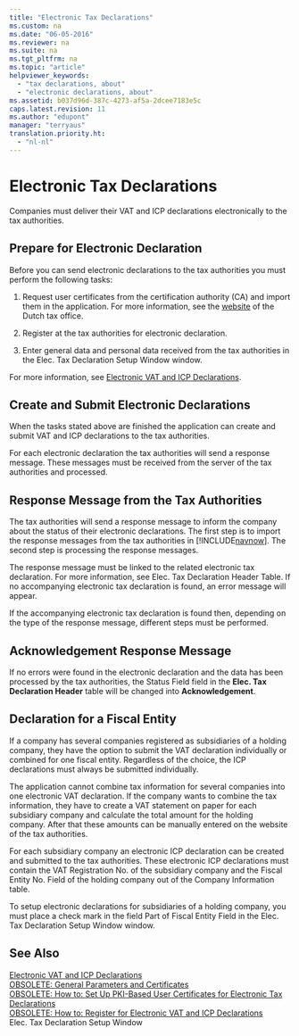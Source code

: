 ```yaml
---
title: "Electronic Tax Declarations"
ms.custom: na
ms.date: "06-05-2016"
ms.reviewer: na
ms.suite: na
ms.tgt_pltfrm: na
ms.topic: "article"
helpviewer_keywords: 
  - "tax declarations, about"
  - "electronic declarations, about"
ms.assetid: b037d96d-387c-4273-af5a-2dcee7183e5c
caps.latest.revision: 11
ms.author: "edupont"
manager: "terryaus"
translation.priority.ht: 
  - "nl-nl"
---
```

# Electronic Tax Declarations
Companies must deliver their VAT and ICP declarations electronically to the tax authorities.  
  
## Prepare for Electronic Declaration  
 Before you can send electronic declarations to the tax authorities you must perform the following tasks:  
  
1.  Request user certificates from the certification authority \(CA\) and import them in the application. For more information, see the [website](http://go.microsoft.com/fwlink/?LinkID=223151) of the Dutch tax office.  
  
2.  Register at the tax authorities for electronic declaration.  
  
3.  Enter general data and personal data received from the tax authorities in the Elec. Tax Declaration Setup Window window.  
  
 For more information, see [Electronic VAT and ICP Declarations](../../LocalFunctionalityForMicrosoftDynamicsNav2016/Netherlands/electronic-vat-and-icp-declarations.md).  
  
## Create and Submit Electronic Declarations  
 When the tasks stated above are finished the application can create and submit VAT and ICP declarations to the tax authorities.  
  
 For each electronic declaration the tax authorities will send a response message. These messages must be received from the server of the tax authorities and processed.  
  
## Response Message from the Tax Authorities  
 The tax authorities will send a response message to inform the company about the status of their electronic declarations. The first step is to import the response messages from the tax authorities in [!INCLUDE[navnow](../../ApplicationDesign/includes/navnow_md.md)]. The second step is processing the response messages.  
  
 The response message must be linked to the related electronic tax declaration. For more information, see Elec. Tax Declaration Header Table. If no accompanying electronic tax declaration is found, an error message will appear.  
  
 If the accompanying electronic tax declaration is found then, depending on the type of the response message, different steps must be performed.  
  
## Acknowledgement Response Message  
 If no errors were found in the electronic declaration and the data has been processed by the tax authorities, the Status Field field in the **Elec. Tax Declaration Header** table will be changed into **Acknowledgement**.  
  
## Declaration for a Fiscal Entity  
 If a company has several companies registered as subsidiaries of a holding company, they have the option to submit the VAT declaration individually or combined for one fiscal entity. Regardless of the choice, the ICP declarations must always be submitted individually.  
  
 The application cannot combine tax information for several companies into one electronic VAT declaration. If the company wants to combine the tax information, they have to create a VAT statement on paper for each subsidiary company and calculate the total amount for the holding company. After that these amounts can be manually entered on the website of the tax authorities.  
  
 For each subsidiary company an electronic ICP declaration can be created and submitted to the tax authorities. These electronic ICP declarations must contain the VAT Registration No. of the subsidiary company and the Fiscal Entity No. Field of the holding company out of the Company Information table.  
  
 To setup electronic declarations for subsidiaries of a holding company, you must place a check mark in the field Part of Fiscal Entity Field in the Elec. Tax Declaration Setup Window window.  
  
## See Also  
 [Electronic VAT and ICP Declarations](../../LocalFunctionalityForMicrosoftDynamicsNav2016/Netherlands/electronic-vat-and-icp-declarations.md)   
 [OBSOLETE: General Parameters and Certificates](../Topic/OBSOLETE:%20General%20Parameters%20and%20Certificates.md)   
 [OBSOLETE: How to: Set Up PKI\-Based User Certificates for Electronic Tax Declarations](../Topic/OBSOLETE:%20How%20to:%20Set%20Up%20PKI-Based%20User%20Certificates%20for%20Electronic%20Tax%20Declarations.md)   
 [OBSOLETE: How to: Register for Electronic VAT and ICP Declarations](../Topic/OBSOLETE:%20How%20to:%20Register%20for%20Electronic%20VAT%20and%20ICP%20Declarations.md)   
 Elec. Tax Declaration Setup Window